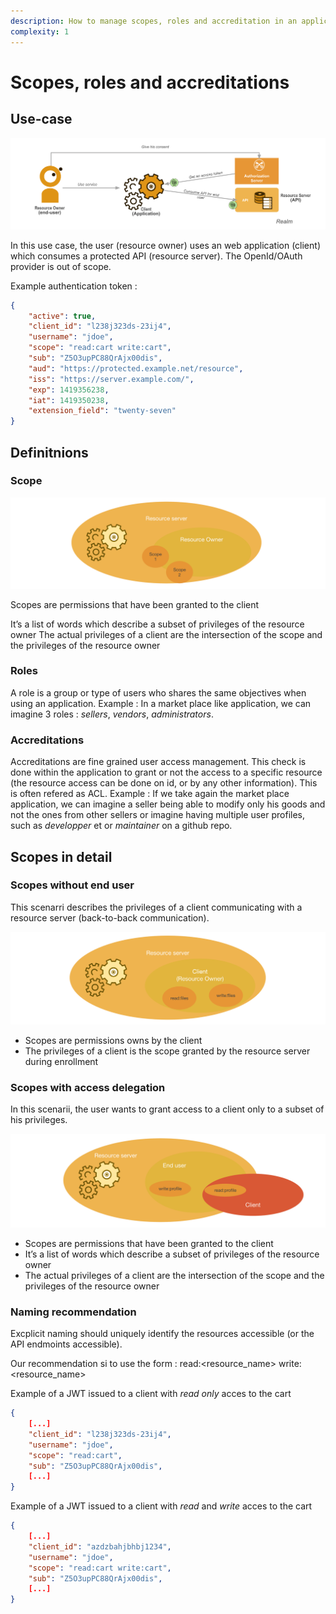 ```yaml
---
description: How to manage scopes, roles and accreditation in an application/api
complexity: 1
---
```


# Scopes, roles and accreditations

## Use-case

![use-case-schema](images/scopes-roles-accreditations/use_case.png)

In this use case, the user (resource owner) uses an web application (client) which consumes a protected API (resource server).
The OpenId/OAuth provider is out of scope.

Example authentication token :

```json
{
    "active": true,
    "client_id": "l238j323ds-23ij4",
    "username": "jdoe",
    "scope": "read:cart write:cart",
    "sub": "Z5O3upPC88QrAjx00dis",
    "aud": "https://protected.example.net/resource",
    "iss": "https://server.example.com/",
    "exp": 1419356238,
    "iat": 1419350238,
    "extension_field": "twenty-seven"
}
```

## Definitnions

### Scope

![scope-schema](images/scopes-roles-accreditations/scope_global_schema.png)

Scopes are permissions that have been granted to the client

It’s a list of words which describe a subset of privileges of the resource owner
The actual privileges of a client are the intersection of the scope and the privileges of the resource owner

### Roles

A role is a group or type of users who shares the same objectives when using an application.
Example : In a market place like application, we can imagine 3 roles : *sellers*, *vendors*, *administrators*.

### Accreditations

Accreditations are fine grained user access management. This check is done within the application to grant or not the access to a specific resource (the resource access can be done on id, or by any other information). This is often refered as ACL.
Example : If we take again the market place application, we can imagine a seller being able to modify only his goods and not the ones from other sellers or imagine having multiple user profiles, such as *developper* et or *maintainer* on a github repo.

## Scopes in detail

### Scopes without end user

This scenarri describes the privileges of a client communicating with a resource server (back-to-back communication).

![scope_without-end-user-schema](images/scopes-roles-accreditations/scope_without_end_user.png)

- Scopes are permissions owns by the client
- The privileges of a client is the scope granted by the resource server during enrollment

### Scopes with access delegation

In this scenarii, the user wants to grant access to a client only to a subset of his privileges.

![scope_without-end-user-schema](images/scopes-roles-accreditations/scope_delegation.png)

- Scopes are permissions that have been granted to the client
- It’s a list of words which describe a subset of privileges of the resource owner
- The actual privileges of a client are the intersection of the scope and the privileges of the resource owner

### Naming recommendation

Excplicit naming should uniquely identify the resources accessible (or the API endmoints accessible).

Our recommendation si to use the form :
read:<resource_name>
write:<resource_name>

Example of a JWT issued to a client with *read only* acces to the cart
```json
{
    [...]
    "client_id": "l238j323ds-23ij4",
    "username": "jdoe",
    "scope": "read:cart",
    "sub": "Z5O3upPC88QrAjx00dis",
    [...]
}
```

Example of a JWT issued to a client with *read* and *write* acces to the cart
```json
{
    [...]
    "client_id": "azdzbahjbhbj1234",
    "username": "jdoe",
    "scope": "read:cart write:cart",
    "sub": "Z5O3upPC88QrAjx00dis",
    [...]
}
```
